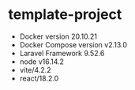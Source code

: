 # template-project


- Docker version 20.10.21
- Docker Compose version v2.13.0
- Laravel Framework 9.52.6
- node v16.14.2
- vite/4.2.2
- react/18.2.0

